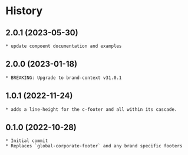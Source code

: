 # History

## 2.0.1 (2023-05-30)
    * update compoent documentation and examples 

## 2.0.0 (2023-01-18)
    * BREAKING: Upgrade to brand-context v31.0.1

## 1.0.1 (2022-11-24)
    * adds a line-height for the c-footer and all within its cascade.

## 0.1.0 (2022-10-28)
    * Initial commit
    * Replaces `global-corporate-footer` and any brand specific footers